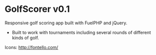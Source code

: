 # GolfScorer v0.1

Responsive golf scoring app built with FuelPHP and jQuery.
- Built to work with tournaments including several rounds of different kinds of golf.

Icons: http://fontello.com/
